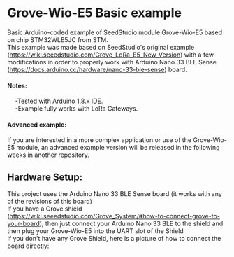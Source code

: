 # Grove-Wio-E5 Basic example
Basic Arduino-coded example of SeedStudio module Grove-Wio-E5 based on chip STM32WLE5JC from STM.\
This example was made based on SeedStudio's original example (https://wiki.seeedstudio.com/Grove_LoRa_E5_New_Version) with a few modifications in order to properly work with Arduino Nano 33 BLE Sense (https://docs.arduino.cc/hardware/nano-33-ble-sense) board.
#### Notes:
  &emsp; -Tested with Arduino 1.8.x IDE.\
  &emsp; -Example fully works with LoRa Gateways.
#### Advanced example:
If you are interested in a more complex application or use of the Grove-Wio-E5 module, an advanced example version will be released in the following weeks in another repository.
## Hardware Setup:
This project uses the Arduino Nano 33 BLE Sense board (it works with any of the revisions of this board)\
If you have a Grove shield (https://wiki.seeedstudio.com/Grove_System/#how-to-connect-grove-to-your-board),
then just connect your Arduino Nano 33 BLE to the shield and then plug your Grove-Wio-E5 into the UART slot of the Shield\
If you don't have any Grove Shield, here is a picture of how to connect the board directly:


